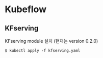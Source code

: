 # Kubeflow
## KFserving 

KFserving module 설치 (현재는 version 0.2.0)

~~~
$ kubectl apply -f kfserving.yaml
~~~  


